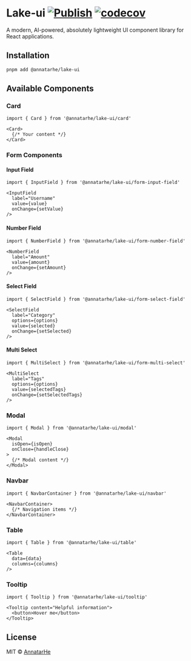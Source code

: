 # Lake-ui [![Publish](https://github.com/AnnatarHe/lake-ui/actions/workflows/publish.yaml/badge.svg)](https://github.com/AnnatarHe/lake-ui/actions/workflows/publish.yaml) [![codecov](https://codecov.io/gh/AnnatarHe/lake-ui/graph/badge.svg?token=T9HO7II4PJ)](https://codecov.io/gh/AnnatarHe/lake-ui)

A modern, AI-powered, absolutely lightweight UI component library for React applications.

## Installation

```bash
pnpm add @annatarhe/lake-ui
```

## Available Components

### Card
```tsx
import { Card } from '@annatarhe/lake-ui/card'

<Card>
  {/* Your content */}
</Card>
```

### Form Components

#### Input Field
```tsx
import { InputField } from '@annatarhe/lake-ui/form-input-field'

<InputField 
  label="Username"
  value={value}
  onChange={setValue}
/>
```

#### Number Field
```tsx
import { NumberField } from '@annatarhe/lake-ui/form-number-field'

<NumberField 
  label="Amount"
  value={amount}
  onChange={setAmount}
/>
```

#### Select Field
```tsx
import { SelectField } from '@annatarhe/lake-ui/form-select-field'

<SelectField 
  label="Category"
  options={options}
  value={selected}
  onChange={setSelected}
/>
```

#### Multi Select
```tsx
import { MultiSelect } from '@annatarhe/lake-ui/form-multi-select'

<MultiSelect 
  label="Tags"
  options={options}
  value={selectedTags}
  onChange={setSelectedTags}
/>
```

### Modal
```tsx
import { Modal } from '@annatarhe/lake-ui/modal'

<Modal
  isOpen={isOpen}
  onClose={handleClose}
>
  {/* Modal content */}
</Modal>
```

### Navbar
```tsx
import { NavbarContainer } from '@annatarhe/lake-ui/navbar'

<NavbarContainer>
  {/* Navigation items */}
</NavbarContainer>
```

### Table
```tsx
import { Table } from '@annatarhe/lake-ui/table'

<Table
  data={data}
  columns={columns}
/>
```

### Tooltip
```tsx
import { Tooltip } from '@annatarhe/lake-ui/tooltip'

<Tooltip content="Helpful information">
  <button>Hover me</button>
</Tooltip>
```

## License

MIT © [AnnatarHe](https://github.com/AnnatarHe)
